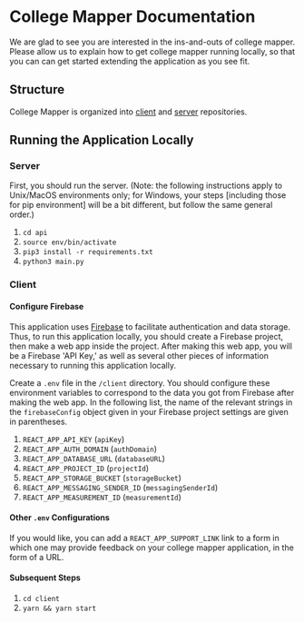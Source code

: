 # College Mapper Documentation

We are glad to see you are interested in the ins-and-outs of college mapper. Please allow us to explain how to get college mapper running locally, so that you can can get started extending the application as you see fit.

## Structure

College Mapper is organized into [client](https://github.com/TAMS-Open-Source/college-mapper-client) and [server](https://github.com/TAMS-Open-Source/college-mapper-api) repositories.

## Running the Application Locally

### Server

First, you should run the server. (Note: the following instructions apply to Unix/MacOS environments only; for Windows, your steps [including those for pip environment] will be a bit different, but follow the same general order.)

1. `cd api`
2. `source env/bin/activate`
3. `pip3 install -r requirements.txt`
4. `python3 main.py`

### Client

#### Configure Firebase

This application uses [Firebase](https://firebase.google.com/) to facilitate authentication and data storage. Thus, to run this application locally, you should create a Firebase project, then make a web app inside the project. After making this web app, you will be a Firebase 'API Key,' as well as several other pieces of information necessary to running this application locally. 

Create a `.env` file in the `/client` directory. You should configure these environment variables to correspond to the data you got from Firebase after making the web app. In the following list, the name of the relevant strings in the `firebaseConfig` object given in your Firebase project settings are given in parentheses.

1. `REACT_APP_API_KEY` (`apiKey`)
2. `REACT_APP_AUTH_DOMAIN` (`authDomain`)
3. `REACT_APP_DATABASE_URL` (`databaseURL`)
4. `REACT_APP_PROJECT_ID` (`projectId`)
5. `REACT_APP_STORAGE_BUCKET` (`storageBucket`)
6. `REACT_APP_MESSAGING_SENDER_ID` (`messagingSenderId`)
7. `REACT_APP_MEASUREMENT_ID` (`measurementId`)

#### Other `.env` Configurations

If you would like, you can add a `REACT_APP_SUPPORT_LINK` link to a form in which one may provide feedback on your college mapper application, in the form of a URL.

#### Subsequent Steps

1. `cd client`
2. `yarn && yarn start`

